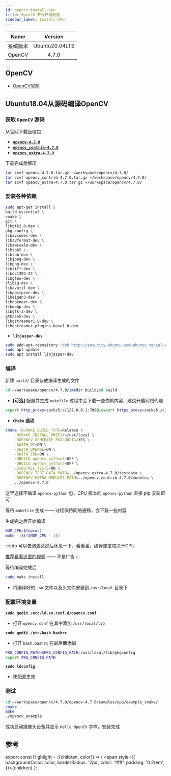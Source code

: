 ```yaml
---
id: opencv-install-cpu
title: OpenCV 开发环境配置
sidebar_label: Install-CPU
---
```


Name | Version |
---------|:--------:|
 系统版本 | Ubuntu20.04LTS |
 OpenCV | 4.7.0 |

## OpenCV

- [OpenCV官网](https://opencv.org/)

## Ubuntu18.04从源码编译OpenCV

### 获取 **`OpenCV`** 源码

从官网下载压缩包 

- [**`opencv-4.7.0`**](https://github.com/opencv/opencv/releases/tag/4.7.0)
- [**`opencv_contrib-4.7.0`**](https://github.com/opencv/opencv_contrib/releases/tag/4.7.0)
- [**`opencv_extra-4.7.0`**](https://github.com/opencv/opencv_extra/releases/tag/4.7.0)

下载完成后解压

``` bash
tar zxvf opencv-4.7.0.tar.gz ~/workspace/opencv/4.7.0/
tar zxvf opencv_contrib-4.7.0.tar.gz ~/workspace/opencv/4.7.0/
tar zxvf opencv_extra-4.7.0.tar.gz ~/workspace/opencv/4.7.0/
```

### 安装各种依赖

``` bash
sudo apt-get install \
build-essential \
cmake \
git \
libgtk2.0-dev \
pkg-config \
libavcodec-dev \
libavformat-dev \
libswscale-dev \
libtbb2 \
libtbb-dev \
libjpeg-dev \
libpng-dev \
libtiff-dev \
libdc1394-22 \
libglew-dev \
zlib1g-dev \
libavutil-dev \
libpostproc-dev \
libeigen3-dev \
libopenexr-dev \
libwebp-dev \
libgtk-3-dev \
qtbase5-dev \
libgstreamer1.0-dev \
libgstreamer-plugins-base1.0-dev
```

- **`libjasper-dev`**

``` bash
sudo add-apt-repository "deb http://security.ubuntu.com/ubuntu xenial-security main"
sudo apt update
sudo apt install libjasper-dev
```

### 编译
新建 `build/` 目录存放编译生成的文件

``` bash
cd ~/workspace/opencv/4.7.0/;mkdir build;cd build
```

- **<Highlight color="#FFA500">[可选]</Highlight>** 配置并生成 `makefile` 过程中会下载一些依赖内容，建议开启网络代理

``` bash
export http_proxy=socks5://127.0.0.1:7890;export https_proxy=socks5://127.0.0.1:7890;export all_proxy=socks5://127.0.0.1:7890
```

- **`CMake` 选项**

``` bash
cmake -DCMAKE_BUILD_TYPE=Release \
    -DCMAKE_INSTALL_PREFIX=/usr/local \
    -DOPENCV_GENERATE_PKGCONFIG=YES \
    -DWITH_QT=ON \
    -DWITH_OPENGL=ON \
    -DWITH_TBB=ON \
    -DBUILD_opencv_python2=OFF \
    -DBUILD_opencv_python3=OFF \
    -DINSTALL_TESTS=ON \
    -DOPENCV_TEST_DATA_PATH=../opencv_extra-4.7.0/testdata \
    -DOPENCV_EXTRA_MODULES_PATH=../opencv_contrib-4.7.0/modules \
    ../opencv-4.7.0
```

这里选择不编译 `opencv-python` 包，CPU 版本的 `opencv-python` 直接 pip 安装即可

等待 `makefile` 生成 —— 过程保持网络通畅，会下载一些内容

生成完之后开始编译

``` bash
NUM_CPU=$(nproc)
make -j$(($NUM_CPU - 1))
```

:::info
可以去泡壶茶然后休息一下，看看番，编译速度取决于CPU

[推荐看看这里的视频](https://space.bilibili.com/483818980) —— 不是广告
:::

等待编译完成后

``` bash
sudo make install
```
- 将编译好的 `.so` 文件以及头文件安装到 `/usr/local` 目录下

### 配置环境变量
**`sudo gedit /etc/ld.so.conf.d/opencv.conf`**

- 打开 `opencv.conf` 在其中添加 `/usr/local/lib`

**`sudo gedit /etc/bash.bashrc`**

- 打开 `bash.bashrc` 在最后面添加

``` bash
PKG_CONFIG_PATH=$PKG_CONFIG_PATH:/usr/local/lib/pkgconfig 
export PKG_CONFIG_PATH
```

**`sudo ldconfig`**

- 使配置生效

### 测试
``` bash
cd ~/workspace/opencv/4.7.0/opencv-4.7.0/samples/cpp/example_cmake/
cmake .
make
./opencv_example
```

成功启动摄像头设备并显示 `Hello OpenCV` 字样，安装完成

## 参考

export const Highlight = ({children, color}) => ( <span style={{
    backgroundColor: color,
    borderRadius: '2px',
    color: '#fff',
    padding: '0.2rem',
    }}>{children}</span> );